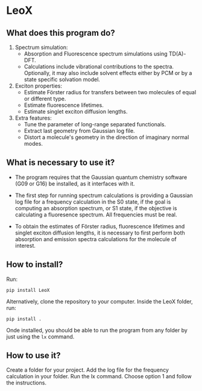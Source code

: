 ﻿# LeoX

## What does this program do?
1.  Spectrum simulation:
    - Absorption and Fluorescence spectrum simulations using TD(A)-DFT.
    - Calculations include vibrational contributions to the spectra. Optionally, it may also include solvent effects either by PCM or by a state specific solvation model.
2.  Exciton properties:   
    - Estimate Förster radius for transfers between two molecules of equal or different type.
    - Estimate fluorescence lifetimes.
    - Estimate singlet exciton diffusion lengths.
3.  Extra features:
    - Tune the parameter of long-range separated functionals.
    - Extract last geometry from Gaussian log file.
    - Distort a molecule's geometry in the direction of imaginary normal modes.

## What is necessary to use it?

 -  The program requires that the Gaussian quantum chemistry software (G09 or G16) be installed, as it interfaces with it.

-   The first step for running spectrum calculations is providing a Gaussian log file for a frequency calculation in the S0 state, if the goal is computing an absorption spectrum, or S1 state, if the objective is calculating a fluoresence spectrum. All frequencies must be real.  

-   To obtain the estimates of Förster radius, fluorescence lifetimes and singlet exciton diffusion lengths, it is necessary to first perform both absorption and emission spectra calculations for the molecule of interest.

## How to install?

Run:

`pip install LeoX`

Alternatively, clone the repository to your computer. Inside the LeoX folder, run:

`pip install .`

Onde installed, you should be able to run the program from any folder by just using the `lx` command.

## How to use it?

Create a folder for your project. Add the log file for the frequency calculation in your folder. Run the lx command. Choose option 1 and follow the instructions.


